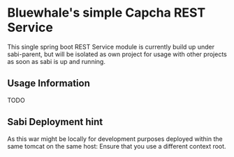 # Bluewhale's simple Capcha REST Service

This single spring boot REST Service module is currently build up under sabi-parent, but will be isolated
as own project for usage with other projects as soon as sabi is up and running.

## Usage Information

TODO

## Sabi Deployment hint

As this war might be locally for development purposes deployed
within the same tomcat on the same host: Ensure that you use a different context root.